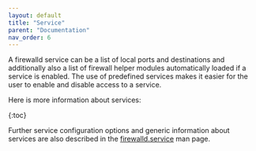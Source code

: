 ```yaml
---
layout: default
title: "Service"
parent: "Documentation"
nav_order: 6
---
```


A firewalld service can be a list of local ports and destinations and additionally also a list of firewall helper modules automatically loaded if a service is enabled.
The use of predefined services makes it easier for the user to enable and disable access to a service.

Here is more information about services:

{:toc}

Further service configuration options and generic information about services are also described in the [firewalld.service](../man-pages/firewalld.service.html) man page.
